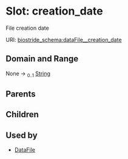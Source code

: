 
# Slot: creation_date

File creation date

URI: [biostride_schema:dataFile__creation_date](https://w3id.org/biostride/schema/dataFile__creation_date)


## Domain and Range

None &#8594;  <sub>0..1</sub> [String](types/String.md)

## Parents


## Children


## Used by

 * [DataFile](DataFile.md)
